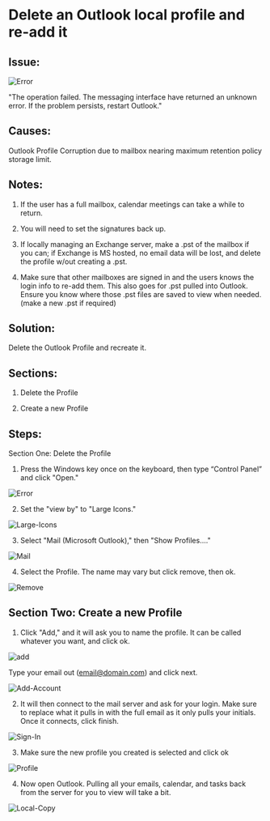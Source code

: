 
# Delete an Outlook local profile and re-add it

## Issue: 

![Error](https://github.com/XXLMandalorian013/Docs-Software-SAS-Public/blob/main/Outlook%20(Desktop)/Profiles/Delete-an-Outlook-Local-Profile-and-Re-add-it/images/Error.png)

"The operation failed. The messaging interface have returned an unknown error. If the problem persists, restart Outlook."

## Causes: 

Outlook Profile Corruption due to mailbox nearing maximum retention policy storage limit.


## Notes:

1. If the user has a full mailbox, calendar meetings can take a while to return. 
	
2. You will need to set the signatures back up.

3. If locally managing an Exchange server, make a .pst of the mailbox if you can; if Exchange is MS hosted, no email data will be lost, and delete
the profile w/out creating a .pst.
	
4. Make sure that other mailboxes are signed in and the users knows the login info to re-add them. This also goes for .pst pulled into Outlook.
Ensure you know where those .pst files are saved to view when needed. (make a new .pst if required)
	

## Solution:

Delete the Outlook Profile and recreate it.

## Sections:

1. Delete the Profile

2. Create a new Profile

## Steps: 

Section One: Delete the Profile

1. Press the Windows key once on the keyboard, then type “Control Panel” and click "Open."

![Error](https://github.com/XXLMandalorian013/Docs-Software-SAS-Public/blob/main/Outlook%20(Desktop)/Profiles/Delete-an-Outlook-Local-Profile-and-Re-add-it/images/Start-Menu.png)

2. Set the "view by" to  "Large Icons."

![Large-Icons](https://github.com/XXLMandalorian013/Docs-Software-SAS-Public/blob/main/Outlook%20(Desktop)/Profiles/Delete-an-Outlook-Local-Profile-and-Re-add-it/images/Large-Icons.png)

3. Select "Mail (Microsoft Outlook)," then "Show Profiles…."

![Mail](https://github.com/XXLMandalorian013/Docs-Software-SAS-Public/blob/main/Outlook%20(Desktop)/Profiles/Delete-an-Outlook-Local-Profile-and-Re-add-it/images/Mail.png)

4. Select the Profile. The name may vary but click remove, then ok.

![Remove](https://github.com/XXLMandalorian013/Docs-Software-SAS-Public/blob/main/Outlook%20(Desktop)/Profiles/Delete-an-Outlook-Local-Profile-and-Re-add-it/images/Remove.png)

## Section Two: Create a new Profile


1. Click "Add," and it will ask you to name the profile. It can be called whatever you want, and click ok.

![add](https://github.com/XXLMandalorian013/Docs-Software-SAS-Public/blob/main/Outlook%20(Desktop)/Profiles/Delete-an-Outlook-Local-Profile-and-Re-add-it/images/add.png)

Type your email out (email@domain.com) and click next.

![Add-Account](https://github.com/XXLMandalorian013/Docs-Software-SAS-Public/blob/main/Outlook%20(Desktop)/Profiles/Delete-an-Outlook-Local-Profile-and-Re-add-it/images/Add-Account.png)

2. It will then connect to the mail server and ask for your login. Make sure to replace what it pulls in with the full email as it only pulls your initials. Once it connects, click finish.

![Sign-In](https://github.com/XXLMandalorian013/Docs-Software-SAS-Public/blob/main/Outlook%20(Desktop)/Profiles/Delete-an-Outlook-Local-Profile-and-Re-add-it/images/Sign-In.png)

3. Make sure the new profile you created is selected and click ok

![Profile](https://github.com/XXLMandalorian013/Docs-Software-SAS-Public/blob/main/Outlook%20(Desktop)/Profiles/Delete-an-Outlook-Local-Profile-and-Re-add-it/images/Profile.png)

4. Now open Outlook. Pulling all your emails, calendar, and tasks back from the server for you to view will take a bit. 

![Local-Copy](https://github.com/XXLMandalorian013/Docs-Software-SAS-Public/blob/main/Outlook%20(Desktop)/Profiles/Delete-an-Outlook-Local-Profile-and-Re-add-it/images/Local-Copy.png)


